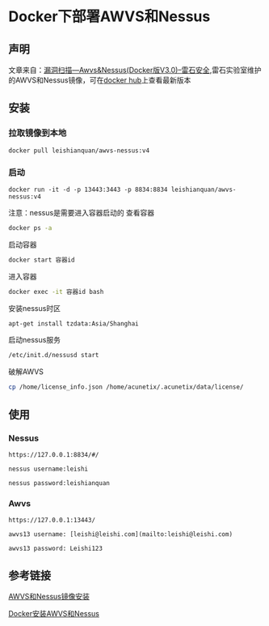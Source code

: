 # Docker下部署AWVS和Nessus

## 声明
文章来自：[漏洞扫描—Awvs&Nessus(Docker版V3.0)–雷石安全](https://mp.weixin.qq.com/s?__biz=MzI5MDE0MjQ1NQ==&mid=2247498179&idx=2&sn=fa6f117c420bc52306508fe81af3b4d3&chksm=ec26d85bdb51514d6def0629e0c71ed5506b1939a9f69b30ff47d977fab8cc96dc15af16fb1c&mpshare=1&scene=23&srcid=1031d22NMZJcOV53f1sF2DPA&sharer_sharetime=1604139889173&sharer_shareid=ff83fe2fe7db7fcd8a1fcbc183d841c4#rd),雷石实验室维护的AWVS和Nessus镜像，可在[docker hub](https://hub.docker.com/r/leishianquan/awvs-nessus/tags?page=1&ordering=last_updated)上查看最新版本

## 安装
### 拉取镜像到本地
```
docker pull leishianquan/awvs-nessus:v4
```
### 启动
```
docker run -it -d -p 13443:3443 -p 8834:8834 leishianquan/awvs-nessus:v4
```

注意：nessus是需要进入容器启动的
查看容器
```bash
docker ps -a
```
启动容器
```bash
docker start 容器id
```
进入容器
```bash
docker exec -it 容器id bash
```
安装nessus时区
```bash
apt-get install tzdata:Asia/Shanghai
```
启动nessus服务
```bash
/etc/init.d/nessusd start
```
破解AWVS
```bash
cp /home/license_info.json /home/acunetix/.acunetix/data/license/
```

## 使用
### Nessus
```
https://127.0.0.1:8834/#/

nessus username:leishi

nessus password:leishianquan
```

### Awvs
```
https://127.0.0.1:13443/

awvs13 username: [leishi@leishi.com](mailto:leishi@leishi.com)

awvs13 password: Leishi123
```

## 参考链接
[AWVS和Nessus镜像安装](https://m01ly.github.io/2020/08/26/scan-awvs-nessus/)

[Docker安装AWVS和Nessus](https://www.cnblogs.com/hxlinux/p/14749230.html)

